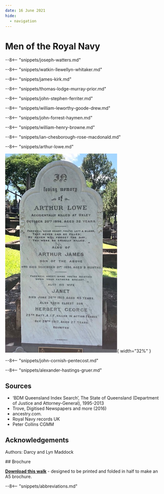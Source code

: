 ```yaml
---
date: 16 June 2021
hide:
  - navigation
---
```


# Men of the Royal Navy

<!--
???+ Example "Directions" 

    Start at …and follow these walking directions to arrive at the grave of...
    
    ![](../assets/404-16x9.png){ width="15%" } 
-->

--8<-- "snippets/joseph-watters.md"

<!--
??? Example "Directions" 

    Walking directions...

    ![](../assets/404-16x9.png){ width="15%" } 
-->

--8<-- "snippets/watkin-llewellyn-whitaker.md"

<!--
??? Example "Directions" 

    Walking directions...

    ![](../assets/404-16x9.png){ width="15%" } 
-->

--8<-- "snippets/james-kirk.md"

<!--
??? Example "Directions" 

    Walking directions...

    ![](../assets/404-16x9.png){ width="15%" } 
-->

--8<-- "snippets/thomas-lodge-murray-prior.md"

<!--
??? Example "Directions" 

    Walking directions...

    ![](../assets/404-16x9.png){ width="15%" } 
-->

--8<-- "snippets/john-stephen-ferriter.md"

<!--
??? Example "Directions" 

    Walking directions...

    ![](../assets/404-16x9.png){ width="15%" } 
-->

--8<-- "snippets/william-leworthy-goode-drew.md"

<!--
??? Example "Directions" 

    Walking directions...

    ![](../assets/404-16x9.png){ width="15%" } 
-->

<!--

--8<-- "snippets/john-vivian-williams.md"

??? Example "Directions" 

    Walking directions...

    ![](../assets/404-16x9.png){ width="15%" } 
-->

--8<-- "snippets/john-forrest-haymen.md"

<!--
??? Example "Directions" 

    Walking directions...

    ![](../assets/404-16x9.png){ width="15%" } 
-->

--8<-- "snippets/william-henry-browne.md"

<!--
??? Example "Directions" 

    Walking directions...

    ![](../assets/404-16x9.png){ width="15%" } 
-->

--8<-- "snippets/ian-chesborough-rose-macdonald.md"

<!--
??? Example "Directions" 

    Walking directions...

    ![](../assets/404-16x9.png){ width="15%" } 
-->

--8<-- "snippets/arthur-lowe.md"

![](../assets/arthur-lowe.jpg){ width="32%" }

<!--
??? Example "Directions" 

    Walking directions...

    ![](../assets/404-16x9.png){ width="15%" } 
-->

--8<-- "snippets/john-cornish-pentecost.md"

<!--
??? Example "Directions" 

    Walking directions...

    ![](../assets/404-16x9.png){ width="15%" } 
-->

--8<-- "snippets/alexander-hastings-gruer.md"

<!--
??? Example "Directions" 

    Retrace your steps back to the starting point.
-->

## Sources

- ‘BDM Queensland Index Search’, The State of Queensland (Department of Justice and Attorney-General), 1995-2013
- Trove, Digitised Newspapers and more (2016) 
- ancestry.com.
- Royal Navy records UK
- Peter Collins CGMM

## Acknowledgements

Authors: Darcy and Lyn Maddock


<div class="noprint" markdown="1">
## Brochure

**[Download this walk](../assets/guides/men-of-the-royal-navy.pdf)** - designed to be printed and folded in half to make an A5 brochure.

</div>

<!-- include site-wide abbreviations -->

--8<-- "snippets/abbreviations.md"
